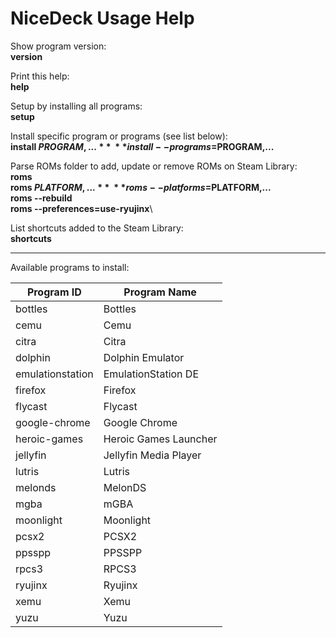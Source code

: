 # NiceDeck Usage Help

Show program version:\
  **version**

Print this help:\
  **help**

Setup by installing all programs:\
  **setup**

Install specific program or programs (see list below):\
  **install $PROGRAM,...**\
  **install --programs=$PROGRAM,...**

Parse ROMs folder to add, update or remove ROMs on Steam Library:\
  **roms**\
  **roms $PLATFORM,...**\
  **roms --platforms=$PLATFORM,...**\
  **roms --rebuild**\
  **roms --preferences=use-ryujinx**\

List shortcuts added to the Steam Library:\
  **shortcuts**

------

Available programs to install:

| Program ID       | Program Name               |
|------------------|----------------------------|
| bottles          | Bottles                    |
| cemu             | Cemu                       |
| citra            | Citra                      |
| dolphin          | Dolphin Emulator           |
| emulationstation | EmulationStation DE        |
| firefox          | Firefox                    |
| flycast          | Flycast                    |
| google-chrome    | Google Chrome              |
| heroic-games     | Heroic Games Launcher      |
| jellyfin         | Jellyfin Media Player      |
| lutris           | Lutris                     |
| melonds          | MelonDS                    |
| mgba             | mGBA                       |
| moonlight        | Moonlight                  |
| pcsx2            | PCSX2                      |
| ppsspp           | PPSSPP                     |
| rpcs3            | RPCS3                      |
| ryujinx          | Ryujinx                    |
| xemu             | Xemu                       |
| yuzu             | Yuzu                       |
